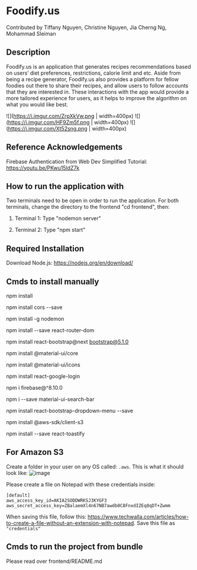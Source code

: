 # Foodify.us
Contributed by Tiffany Nguyen, Christine Nguyen, Jia Cherng Ng, Mohammad Sleiman

## Description
Foodify.us is an application that generates recipes recommendations based on users’ diet preferences, restrictions, calorie limit and etc.  Aside from being a recipe generator, Foodify.us also provides a platform for fellow foodies out there to share their recipes, and allow users to follow accounts that they are interested in. These interactions with the app would provide a more tailored experience for users, as it helps to improve the algorithm on what you would like best.
 
![](https://i.imgur.com/ZrpXkVw.png | width=400px) 
![](https://i.imgur.com/HF9Zm5f.png | width=400px) 
![](https://i.imgur.com/Xt52sng.png | width=400px)

## Reference Acknowledgements 
Firebase Authentication from Web Dev Simplified Tutorial: https://youtu.be/PKwu15ldZ7k

## How to run the application with
Two terminals need to be open in order to run the application. 
For both terminals, change the directory to the frontend "cd frontend", then:

1. Terminal 1: Type "nodemon server"

2. Terminal 2: Type "npm start"

## Required Installation
Download Node.js: https://nodejs.org/en/download/

## Cmds to install manually
npm install

npm install cors --save

npm install -g nodemon

npm install --save react-router-dom

npm install react-bootstrap@next bootstrap@5.1.0

npm install @material-ui/core

npm install @material-ui/icons

npm install react-google-login

npm i firebase@^8.10.0

npm i --save material-ui-search-bar

npm install react-bootstrap-dropdown-menu --save

npm install @aws-sdk/client-s3

npm install --save react-toastify


## For Amazon S3
Create a folder in your user on any OS called: `.aws`. This is what it should look like:
![image](https://user-images.githubusercontent.com/38818071/142620898-2a3f43f8-5eec-4b76-87dc-2ff50ba4aa33.png)


Please create a file on Notepad with these credentials inside:
```
[default]
aws_access_key_id=AKIA2SODDWRKSJ3KYGF3
aws_secret_access_key=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
```
When saving this file, follow this: https://www.techwalla.com/articles/how-to-create-a-file-without-an-extension-with-notepad. Save this file as `"credentials"`

## Cmds to run the project from bundle
Please read over frontend/README.md
